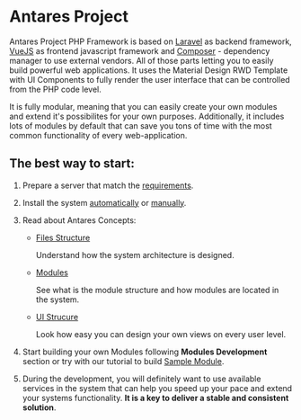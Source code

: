 # Antares Project

Antares Project PHP Framework is based on [Laravel](https://laravel.com/docs/5.4) as backend framework, [VueJS](https://vuejs.org/) as frontend javascript framework and [Composer](https://getcomposer.org/)  - dependency manager to use external vendors. All of those parts   letting you to easily build powerful web applications. It uses the Material Design RWD Template with UI Components to fully render the user interface that can be controlled from the PHP code level.

It is fully modular, meaning that you can easily create your own modules and extend it's possibilites for your own purposes. Additionally, it includes lots of modules by default that can save you tons of time with the most common functionality of every web-application.

## The best way to start:

1. Prepare a server that match the [requirements](installation/requirements.md).

2. Install the system [automatically](installation/installation_auto.md) or [manually](installation/installation_manual.md).

3. Read about Antares Concepts:
   
     * [Files Structure](antares_concepts/core_&_files_structure.md)    
      
        Understand how the system architecture is designed.

     * [Modules](antares_concepts/components_&_modules.md)
     
        See what is the module structure and how modules are located in the system.
      
     * [UI Strucure](antares_concepts/views.md)
      
        Look how easy you can design your own views on every user level.
   
4. Start building your own Modules following **Modules Development** section or try with our tutorial to build [Sample Module](tutorials/sample_module.md).

5. During the development, you will definitely want to use available services in the system that can help you speed up your pace and extend your systems functionality. **It is a key to deliver a stable and consistent solution**.